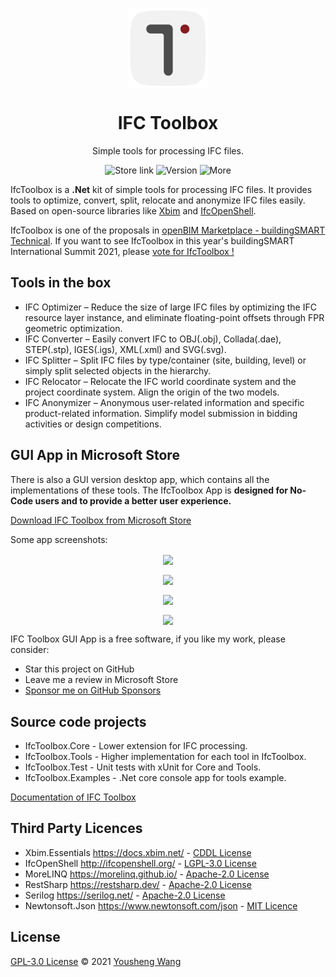 <p align="center">
  <img width="128" align="center" src="Assets/IfcToolbox_Applogo.png">
</p>
<h1 align="center">
  IFC Toolbox
</h1>
<p align="center">
  Simple tools for processing IFC files.
</p>
<p align="center">
  <a style="text-decoration:none" href="https://www.microsoft.com/en-us/p/ifc-toolbox/9n77phd2h471#activetab=pivot:overviewtab">
    <img src="https://img.shields.io/badge/Microsoft%20Store-Download-blue" alt="Store link" />
  </a>
  <a style="text-decoration:none">
    <img src="https://img.shields.io/badge/Latest%20Version-1.1.9.0-brightgreen" alt="Version" />
  </a>
  <a style="text-decoration:none" href="https://bimmars.com">
    <img src="https://img.shields.io/badge/More%20Info-BIM Mars-red" alt="More" />
  </a>
</p>




IfcToolbox is a **.Net** kit of simple tools for processing IFC files. It provides tools to optimize, convert, split, relocate and anonymize IFC files easily. Based on open-source libraries like [Xbim](https://docs.xbim.net/) and [IfcOpenShell](http://ifcopenshell.org/). 

IfcToolbox is one of the proposals in [openBIM Marketplace - buildingSMART Technical](https://technical.buildingsmart.org/misc/openbim-marketplace/). If you want to see IfcToolbox in this year's buildingSMART International Summit 2021, please [vote for IfcToolbox !](https://technical.buildingsmart.org/misc/openbim-marketplace/)

## Tools in the box

- IFC Optimizer – Reduce the size of large IFC files by optimizing the IFC resource layer instance, and eliminate floating-point offsets through FPR geometric optimization.
- IFC Converter – Easily convert IFC to OBJ(.obj), Collada(.dae), STEP(.stp), IGES(.igs), XML(.xml) and SVG(.svg).
- IFC Splitter – Split IFC files by type/container (site, building, level) or simply split selected objects in the hierarchy.
- IFC Relocator – Relocate the IFC world coordinate system and the project coordinate system. Align the origin of the two models.
- IFC Anonymizer – Anonymous user-related information and specific product-related information. Simplify model submission in bidding activities or design competitions.

## GUI App in Microsoft Store 

There is also a GUI version desktop app, which contains all the implementations of these tools. The IfcToolbox App is **designed for No-Code users and to provide a better user experience.**

[Download IFC Toolbox from Microsoft Store](https://www.microsoft.com/en-us/p/ifc-toolbox/9n77phd2h471#activetab=pivot:overviewtab)

Some app screenshots: 

<p align="center">
  <img align="center" src="https://bimmars.com/wp-content/uploads/2021/09/StoreHeroImage2k.png">
</p>
<p align="center">
  <img align="center" src="https://bimmars.com/wp-content/uploads/2021/09/PostOptimizer_2k.png">
</p>
<p align="center">
  <img align="center" src="https://bimmars.com/wp-content/uploads/2021/09/PostSplitter_2k.png">
</p>
<p align="center">
  <img align="center" src="https://bimmars.com/wp-content/uploads/2021/09/PostConverter_2k.png">
</p>

IFC Toolbox GUI App is a free software, if you like my work, please consider:

- Star this project on GitHub
- Leave me a review in Microsoft Store
- [Sponsor me on GitHub Sponsors](https://github.com/sponsors/youshengCode)

## Source code projects

- IfcToolbox.Core - Lower extension for IFC processing.
- IfcToolbox.Tools - Higher implementation for each tool in IfcToolbox. 
- IfcToolbox.Test - Unit tests with xUnit for Core and Tools.
- IfcToolbox.Examples - .Net core console app for tools example.

[Documentation of IFC Toolbox](https://bimmars.com/docs/)

## Third Party Licences

- Xbim.Essentials https://docs.xbim.net/ - [CDDL License](https://docs.xbim.net/license/license.html)
- IfcOpenShell http://ifcopenshell.org/ - [LGPL-3.0 License](https://github.com/IfcOpenShell/IfcOpenShell/blob/v0.6.0/COPYING)
- MoreLINQ https://morelinq.github.io/ - [Apache-2.0 License](https://licenses.nuget.org/Apache-2.0)
- RestSharp https://restsharp.dev/ - [Apache-2.0 License](https://licenses.nuget.org/Apache-2.0)
- Serilog https://serilog.net/ - [Apache-2.0 License](https://licenses.nuget.org/Apache-2.0)
- Newtonsoft.Json https://www.newtonsoft.com/json - [MIT Licence](https://licenses.nuget.org/MIT)

## License

[GPL-3.0 License](https://github.com/youshengCode/IfcToolbox/blob/master/LICENSE) © 2021 [Yousheng Wang](https://github.com/youshengCode)